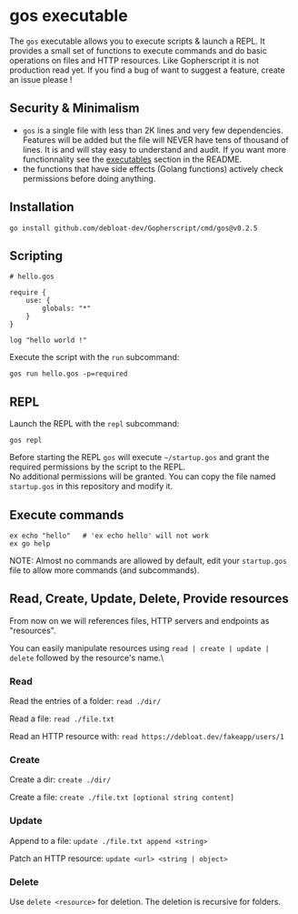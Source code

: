# gos executable

The ``gos`` executable allows you to execute scripts & launch a REPL.
It provides a small set of functions to execute commands and do basic operations on files and HTTP resources.
Like Gopherscript it is not production read yet. If you find a bug of want to suggest a feature, create an issue please !

## Security & Minimalism

- ``gos`` is a single file with less than 2K lines and very few dependencies. Features will be added but the file will NEVER have tens of thousand of lines.
  It is and will stay easy to understand and audit. If you want more functionnality see the [executables](./README.md##executables) section in the README.
- the functions that have side effects (Golang functions) actively check permissions before doing anything.


## Installation

```
go install github.com/debloat-dev/Gopherscript/cmd/gos@v0.2.5
```

## Scripting

```
# hello.gos

require {
    use: {
        globals: "*"
    }
}

log "hello world !"
```

Execute the script with the ``run`` subcommand:

```
gos run hello.gos -p=required
```

## REPL

Launch the REPL with the ``repl`` subcommand:
```
gos repl
```

Before starting the REPL ``gos`` will execute ``~/startup.gos`` and grant the required permissions by the script to the REPL.\
No additional permissions will be granted. You can copy the file named ``startup.gos`` in this repository and modify it.


## Execute commands

```
ex echo "hello"   # 'ex echo hello' will not work
ex go help
```

NOTE: Almost no commands are allowed by default, edit your ``startup.gos`` file to allow more commands (and subcommands).


## Read, Create, Update, Delete, Provide resources

From now on we will references files, HTTP servers and endpoints as "resources".

You can easily manipulate resources using ``read | create | update | delete`` followed by the resource's name.\


### Read

Read the entries of a folder: ``read ./dir/``

Read a file: ``read ./file.txt``

Read an HTTP resource with: ``read https://debloat.dev/fakeapp/users/1``

### Create

Create a dir: ``create ./dir/``

Create a file: ``create ./file.txt [optional string content]``

### Update

Append to a file: ``update ./file.txt append <string>``

Patch an HTTP resource: ``update <url> <string | object>``

### Delete

Use ``delete <resource>`` for deletion. The deletion is recursive for folders.
